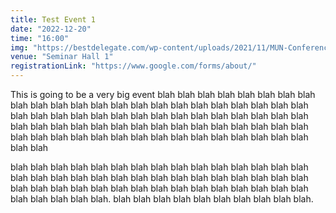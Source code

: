 ```yaml
---
title: Test Event 1
date: "2022-12-20"
time: "16:00"
img: "https://bestdelegate.com/wp-content/uploads/2021/11/MUN-Conference-scaled.jpeg"
venue: "Seminar Hall 1"
registrationLink: "https://www.google.com/forms/about/"
---
```


This is going to be a very big event blah blah blah blah blah blah blah blah blah blah blah blah blah blah blah blah blah blah blah blah blah blah blah blah blah blah blah blah blah blah blah blah blah blah blah blah blah blah blah blah blah blah blah blah blah blah blah blah blah blah blah blah blah blah blah blah blah blah blah blah blah blah blah blah blah blah blah blah blah blah

blah blah blah blah blah blah blah blah blah blah blah blah blah blah blah blah blah blah blah blah blah blah blah blah blah blah blah blah blah blah blah blah blah blah blah blah blah blah blah blah blah blah blah blah blah blah blah blah blah blah. blah blah blah blah blah blah blah blah blah blah.